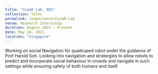 ```yaml
---
title: "CLeaR Lab, NUS"
collection: talks
permalink: /experience/CLeaR-Lab
venue: Research Internship
duration: August 2023 - Present
date: May 24, 2021
location: "Singapore"
---
```

 Working on social Navigation for quadruped robot under the guidance of Prof Harold Soh. Looking into navigation and stratergies to allow robots to predict and incorporate social behaviour in crowds and navigate in such settings while ensuring safety of both humans and itself. 